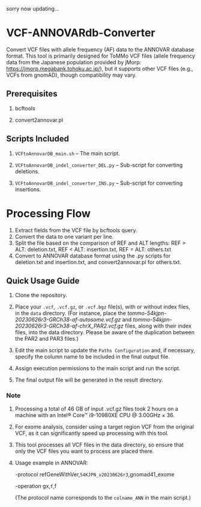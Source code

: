 sorry now updating...

# VCF-ANNOVARdb-Converter
Convert VCF files with allele frequency (AF) data to the ANNOVAR database format. This tool is primarily designed for ToMMo VCF files (allele frequency data from the Japanese population provided by jMorp: https://jmorp.megabank.tohoku.ac.jp/), but it supports other VCF files (e.g., VCFs from gnomAD), though compatibility may vary.


## Prerequisites
1. bcftools

2. convert2annovar.pl

## Scripts Included
1. `VCFtoAnnovarDB_main.sh` – The main script.

2. `VCFtoAnnovarDB_indel_converter_DEL.py` – Sub-script for converting deletions.

3. `VCFtoAnnovarDB_indel_converter_INS.py` – Sub-script for converting insertions.

# Processing Flow
1. Extract fields from the VCF file by bcftools query.
2. Convert the data to one variant per line.
3. Split the file based on the comparison of REF and ALT lengths: REF > ALT: deletion.txt, REF < ALT: insertion.txt, REF = ALT: others.txt
4. Convert to ANNOVAR database format using the .py scripts for deletion.txt and insertion.txt, and convert2annovar.pl for others.txt.

## Quick Usage Guide
1. Clone the repository.

2. Place your `.vcf`, `.vcf.gz`, or `.vcf.bgz` file(s), with or without index files, in the `data` directory. (For instance, place the *tommo-54kjpn-20230626r3-GRCh38-af-autosome.vcf.gz* and *tommo-54kjpn-20230626r3-GRCh38-af-chrX_PAR2.vcf.gz* files, along with their index files, into the data directory. Please be aware of the duplication between the PAR2 and PAR3 files.)
 
3. Edit the main script to update the `Paths Configuration` and, if necessary, specify the column name to be included in the final output file.

4. Assign execution permissions to the main script and run the script.

5. The final output file will be generated in the result directory.


### Note
1. Processing a total of 46 GB of input .vcf.gz files took 2 hours on a machine with an Intel® Core™ i9-10980XE CPU @ 3.00GHz × 36.

2. For exome analysis, consider using a target region VCF from the original VCF, as it can significantly speed up processing with this tool.

3. This tool processes all VCF files in the data directory, so ensure that only the VCF files you want to process are placed there.

4. Usage example in ANNOVAR:

   -protocol refGeneWithVer,`54KJPN_v20230626r3`,gnomad41_exome

   -operation gx,`f`,f

   (The protocol name corresponds to the `colname_ANN` in the main script.)

